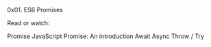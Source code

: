 0x01. ES6 Promises

Read or watch:

Promise
JavaScript Promise: An introduction
Await
Async
Throw / Try

